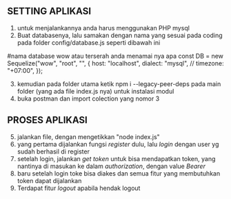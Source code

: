 SETTING APLIKASI
----------------

1. untuk menjalankannya anda harus menggunakan PHP mysql
2. Buat databasenya, lalu samakan dengan nama yang sesuai pada coding pada folder config/database.js seperti dibawah ini 

#nama database wow atau terserah anda menamai nya apa 
const DB = new Sequelize("wow", "root", "", {
  host: "localhost",
  dialect: "mysql",
  // timezone: "+07:00",
});

3. kemudian pada folder utama ketik npm i --legacy-peer-deps pada main folder (yang ada file index.js nya) untuk instalasi modul
4. buka postman dan import colection yang nomor 3

PROSES APLIKASI
---------------

5. jalankan file, dengan mengetikkan "node index.js"
6. yang pertama dijalankan fungsi *register* dulu, lalu *login* dengan user yg sudah berhasil di register 
7. setelah login, jalankan *get token* untuk bisa mendapatkan token, yang nantinya di masukan ke dalam *authorization*, dengan value *Bearer <token>*  
8. baru setelah login toke bisa diakes dan semua fitur yang membutuhkan token dapat dijalankan
9. Terdapat fitur *logout* apabila hendak logout
